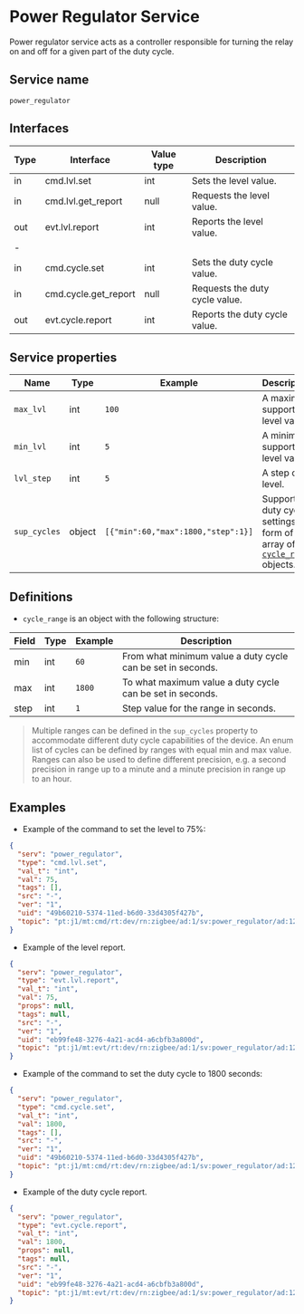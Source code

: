 # Power Regulator Service

Power regulator service acts as a controller responsible for turning the relay on and off for a given part of the duty cycle.

## Service name

`power_regulator`

## Interfaces

| Type | Interface            | Value type | Description                    |
|------|----------------------|------------|--------------------------------|
| in   | cmd.lvl.set          | int        | Sets the level value.          |                                                                               
| in   | cmd.lvl.get_report   | null       | Requests the level value.      |
| out  | evt.lvl.report       | int        | Reports the level value.       |
| -    |                      |            |                                |
| in   | cmd.cycle.set        | int        | Sets the duty cycle value.     |                                                                               
| in   | cmd.cycle.get_report | null       | Requests the duty cycle value. |
| out  | evt.cycle.report     | int        | Reports the duty cycle value.  |

## Service properties

| Name         | Type   | Example                            | Description                                                                               |
|--------------|--------|------------------------------------|-------------------------------------------------------------------------------------------|
| `max_lvl`    | int    | `100`                              | A maximum supported level value.                                                          |
| `min_lvl`    | int    | `5`                                | A minimum supported level value.                                                          |
| `lvl_step`   | int    | `5`                                | A step of level.                                                                          |
| `sup_cycles` | object | `[{"min":60,"max":1800,"step":1}]` | Supported duty cycles settings in form of array of [`cycle_range`](#definitions) objects. |

## Definitions

* `cycle_range` is an object with the following structure:

| Field | Type | Example | Description                                                 |
|-------|------|---------|-------------------------------------------------------------|
| min   | int  | `60`    | From what minimum value a duty cycle can be set in seconds. |
| max   | int  | `1800`  | To what maximum value a duty cycle can be set in seconds.   |
| step  | int  | `1`     | Step value for the range in seconds.                        |

> Multiple ranges can be defined in the `sup_cycles` property to accommodate different duty cycle capabilities of the device.
> An enum list of cycles can be defined by ranges with equal min and max value.
> Ranges can also be used to define different precision, e.g. a second precision in range up to a minute and a minute precision in range up to an hour.

## Examples

* Example of the command to set the level to 75%:

```json
{
  "serv": "power_regulator",
  "type": "cmd.lvl.set",
  "val_t": "int",
  "val": 75,
  "tags": [],
  "src": "-",
  "ver": "1",
  "uid": "49b60210-5374-11ed-b6d0-33d4305f427b",
  "topic": "pt:j1/mt:cmd/rt:dev/rn:zigbee/ad:1/sv:power_regulator/ad:124_0"
}
```

* Example of the level report.

```json
{
  "serv": "power_regulator",
  "type": "evt.lvl.report",
  "val_t": "int",
  "val": 75,
  "props": null,
  "tags": null,
  "src": "-",
  "ver": "1",
  "uid": "eb99fe48-3276-4a21-acd4-a6cbfb3a800d",
  "topic": "pt:j1/mt:evt/rt:dev/rn:zigbee/ad:1/sv:power_regulator/ad:124_0"
}
```

* Example of the command to set the duty cycle to 1800 seconds:

```json
{
  "serv": "power_regulator",
  "type": "cmd.cycle.set",
  "val_t": "int",
  "val": 1800,
  "tags": [],
  "src": "-",
  "ver": "1",
  "uid": "49b60210-5374-11ed-b6d0-33d4305f427b",
  "topic": "pt:j1/mt:cmd/rt:dev/rn:zigbee/ad:1/sv:power_regulator/ad:124_0"
}
```

* Example of the duty cycle report.

```json
{
  "serv": "power_regulator",
  "type": "evt.cycle.report",
  "val_t": "int",
  "val": 1800,
  "props": null,
  "tags": null,
  "src": "-",
  "ver": "1",
  "uid": "eb99fe48-3276-4a21-acd4-a6cbfb3a800d",
  "topic": "pt:j1/mt:evt/rt:dev/rn:zigbee/ad:1/sv:power_regulator/ad:124_0"
}
```
